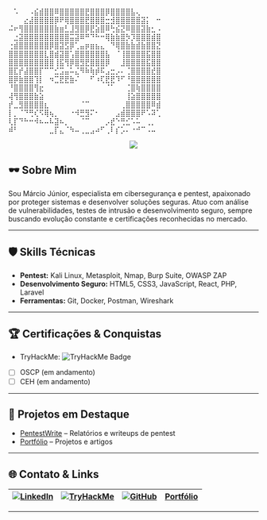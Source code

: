 

⠀⠡⠀⠀⠠⣮⣾⣿⣿⠿⣿⣿⣿⣿⣿⣟⣿⣿⣿⡿⣿⣿⣿⣿⣧⢄⠀⠀⠀⠀
⠀⠀⠀⣔⣼⣿⣿⣿⣿⡿⠟⢿⣿⣿⣿⣟⣿⣿⣿⣒⣺⣿⣿⣿⣿⣿⣽⡅⠀⠒
⠬⠖⢻⣿⣿⣿⣿⣿⣿⣷⣶⣃⣸⣻⣿⡿⣟⣵⣿⠿⢓⣮⣝⠿⣿⣿⣽⣷⣂⠠
⠀⣐⣽⣿⣿⣿⣿⣿⣿⣿⣿⣿⣭⣽⠿⠛⠙⠓⠒⢿⣷⣷⣿⡳⡹⣿⣿⣿⣾⣿
⢐⣾⣿⣿⣿⣿⣿⣿⡿⣿⣽⣫⡿⢁⣤⡶⣶⣦⣄⠀⠙⢿⣿⣷⣷⣾⣷⣿⣿⣝
⣿⣿⣿⣿⣿⣿⣿⣇⣿⣾⣽⣿⢡⣿⣿⣿⣿⣿⣿⣧⠀⠈⢸⣿⣿⣿⣿⣯⣿⣿
⣿⣿⣿⣿⣿⣿⣿⣿⣿⢸⣯⢻⡿⣿⣻⣟⣿⣿⣿⡿⠀⠀⣸⣿⣿⣿⣿⣯⣿⣿
⣿⣏⡞⣼⣿⣿⡏⠉⠉⣊⣩⣤⠥⣌⠻⠷⢷⡾⠯⣠⣒⡠⠄⢈⣿⣿⣿⣿⣞⣿
⣿⡿⣷⣿⣿⢹⡇⠀⠲⣉⣟⣟⣷⠌⠀⠀⠋⠰⢏⣟⣟⠹⠋⠘⣿⣿⣿⣿⣿⣿
⠘⣿⣿⣿⣿⢻⣖⠀⠀⠀⠀⠀⠀⠀⠀⠀⠀⠀⠀⠈⠁⠀⠀⢈⣿⢷⣿⣿⣿⣿
⢼⢻⣿⣿⣿⣷⣵⠀⠀⠀⠀⠀⠀⠀⠀⠀⠀⠀⠀⠀⠀⠀⠀⢸⣵⣿⣿⣿⣿⣿
⡞⣀⣻⣿⣿⣿⣿⣆⠀⠀⠀⠀⠀⠀⠈⠉⠀⠀⠀⠀⠀⠀⢀⣿⣿⣿⣿⣿⠿⣾
⡇⡀⠈⠙⢛⢎⠫⢿⢦⡀⠀⠀⠐⠺⣛⣻⠍⠂⠀⠀⠀⣠⣾⣿⣿⣿⠟⠡⠽⢁
⢇⡏⠙⠓⠒⠺⠦⠤⠧⣽⠦⡀⠀⠀⠈⠉⠀⠀⠀⡠⣞⠑⢛⣊⠡⠥⠀⢀⡀⠀
⠾⠃⠀⠀⠀⠀⠀⠀⣀⡏⣄⠈⠳⠤⢀⣀⣠⠴⠋⢀⠇⡎⡡⠄⠐⠚⠉⠠⠤⠀








<div align="center">
  <img src="https://readme-typing-svg.vercel.app/?color=00ff00&size=35&center=true&vCenter=true&width=1000&lines=HELLO,+I'M+M%C3%A1rcio+J%C3%BAnior;CYBERSECURITY+%7C+PENTESTER+%7C+WEB+DEVELOPER" />
</div>

## 🕶️ Sobre Mim

Sou Márcio Júnior, especialista em cibersegurança e pentest, apaixonado por proteger sistemas e desenvolver soluções seguras. Atuo com análise de vulnerabilidades, testes de intrusão e desenvolvimento seguro, sempre buscando evolução constante e certificações reconhecidas no mercado.

---

## 🛡️ Skills Técnicas

- **Pentest:** Kali Linux, Metasploit, Nmap, Burp Suite, OWASP ZAP
- **Desenvolvimento Seguro:** HTML5, CSS3, JavaScript, React, PHP, Laravel
- **Ferramentas:** Git, Docker, Postman, Wireshark

---

## 🏆 Certificações & Conquistas

- TryHackMe:
  <img src="https://tryhackme-badges.s3.amazonaws.com/JuniorSixx.png" alt="TryHackMe Badge" />
- [ ] OSCP (em andamento)
- [ ] CEH (em andamento)

---

## 🚀 Projetos em Destaque

- [PentestWrite](https://github.com/JuniorSixx/PentestWrite) – Relatórios e writeups de pentest
- [Portfólio](https://juniorcyber.vercel.app/) – Projetos e artigos

---

## 🌐 Contato & Links

| [![LinkedIn](https://img.shields.io/badge/LinkedIn-0077B5?style=flat&logo=linkedin&logoColor=white)](https://www.linkedin.com/in/marciojr1999) | [![TryHackMe](https://img.shields.io/badge/TryHackMe-212C42?style=flat&logo=tryhackme&logoColor=white)](https://tryhackme.com/p/JuniorSixx) | [![GitHub](https://img.shields.io/badge/GitHub-181717?style=flat&logo=github&logoColor=white)](https://github.com/JuniorSixx) | [Portfólio](https://juniorcyber.vercel.app/) |
|---|---|---|---|

---


